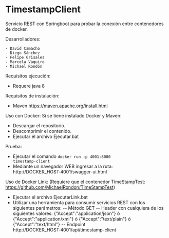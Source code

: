 # TimestampClient
Servicio REST con Springboot para probar la conexión entre contenedores de docker.

Desarrolladores: 
  
	- David Camacho
	- Diego Sánchez
	- Felipe Grisales
	- Marcela Vaquiro
	- Michael Rondón

Requisitos ejecución:

  - Requere java 8

Requisitos de instalación:

  - Maven https://maven.apache.org/install.html

Uso con Docker: Si se tiene instalado Docker y Maven:

  - Descargar el repositorio.
  - Descomprimir el contenido.
  - Ejecutar el archivo Ejecutar.bat

Prueba:
  - Ejecutar el comando 
  <code>docker run -p 4001:8080 timestamp-client</code>
  - Mediante un navegador WEB ingresar a la ruta: http://DOCKER_HOST:4001/swagger-ui.html

Uso de Docker Link: (Requiere que el contenedor TimeStampTest: https://github.com/MichaelRondon/TimeStampTest)
  - Ejecutar el archivo EjecutarLink.bat
  - Utilizar una herramienta para consumir servicios REST con los siguientes parámetros:
    -- Método GET
    -- Header con cualquiera de los siguientes valores: {"Accept":"application/json"} ó {"Accept":"application/xml"} ó {"Accept":"text/plain"} ó {"Accept":"text/html"}
    -- Endpoint http://DOCKER_HOST:4001/api/timestamp-client

    
